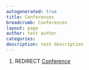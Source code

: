 ```yaml
---
autogenerated: true
title: Conferences
breadcrumb: Conferences
layout: page
author: test author
categories: 
description: test description
---
```


1.  REDIRECT [Conference](Conference "wikilink")
